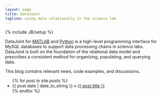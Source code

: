```yaml
---
layout: page
title: DataJoint
tagline: using data relationally in the science lab
---
```

{% include JB/setup %}

DataJoint for [MATLAB](http://datajoint.github.io/datajoint-matlab/) and [Python](https://github.com/datajoint/datajoint-python) is a high-level programming interface for MySQL databases to support data processing chains in science labs. DataJoint is built on the foundation of the relational data model and prescribes a consistent method for organizing, populating, and querying data.

This blog contains relevant news, code examples, and discussions.

<ul class="posts">
  {% for post in site.posts %}
    <li><span>{{ post.date | date_to_string }}</span> &raquo; <a href="{{ BASE_PATH }}{{ post.url }}">{{ post.title }}</a></li>
  {% endfor %}
</ul>
